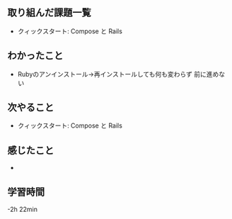 ## 取り組んだ課題一覧
- クィックスタート: Compose と Rails
## わかったこと
- Rubyのアンインストール→再インストールしても何も変わらず
  前に進めない
## 次やること
- クィックスタート: Compose と Rails
## 感じたこと
-
## 学習時間
-2h 22min
